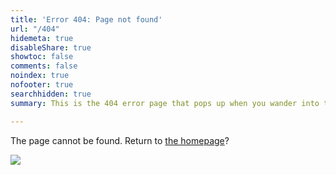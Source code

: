 ```yaml
---
title: 'Error 404: Page not found'
url: "/404"
hidemeta: true
disableShare: true
showtoc: false
comments: false
noindex: true
nofooter: true
searchhidden: true
summary: This is the 404 error page that pops up when you wander into the void.

---
```

The page cannot be found. Return to [the homepage](/)? <br/>

![](https://res.cloudinary.com/jskherman/image/upload/v1642138958/Paper/lm404_wkzudg.png)  
